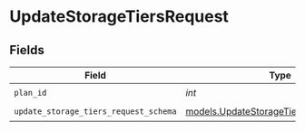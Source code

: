 # UpdateStorageTiersRequest


## Fields

| Field                                                                                  | Type                                                                                   | Required                                                                               | Description                                                                            |
| -------------------------------------------------------------------------------------- | -------------------------------------------------------------------------------------- | -------------------------------------------------------------------------------------- | -------------------------------------------------------------------------------------- |
| `plan_id`                                                                              | *int*                                                                                  | :heavy_check_mark:                                                                     | N/A                                                                                    |
| `update_storage_tiers_request_schema`                                                  | [models.UpdateStorageTiersRequestSchema](../models/updatestoragetiersrequestschema.md) | :heavy_check_mark:                                                                     | N/A                                                                                    |